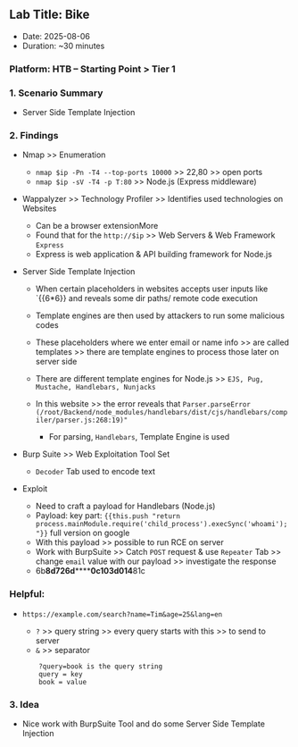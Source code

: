 ## Lab Title: Bike
- Date: 2025-08-06
- Duration: ~30 minutes

### Platform: HTB – Starting Point > Tier 1

### 1. Scenario Summary
- Server Side Template Injection

### 2. Findings
- Nmap              >> Enumeration
    - `nmap $ip -Pn -T4 --top-ports 10000` >> 22,80 >> open ports
    - `nmap $ip -sV -T4 -p T:80` >> Node.js (Express middleware)

- Wappalyzer        >> Technology Profiler >> Identifies used technologies on Websites
    - Can be a browser extensionMore
    - Found that for the `http://$ip` >> Web Servers & Web Framework `Express`
    - Express is web application & API building framework for Node.js

- Server Side Template Injection
    - When certain placeholders in websites accepts user inputs like `{{6*6}} and reveals some dir paths/ remote code execution
    - Template engines are then used by attackers to run some malicious codes
    - These placeholders where we enter email or name info >> are called templates >> there are template engines to process those later on server side

    - There are different template engines for Node.js >> `EJS, Pug, Mustache, Handlebars, Nunjacks`

    - In this website >> the error reveals that `Parser.parseError (/root/Backend/node_modules/handlebars/dist/cjs/handlebars/compiler/parser.js:268:19)"`
        - For parsing, `Handlebars`, Template Engine is used

- Burp Suite        >> Web Exploitation Tool Set
    - `Decoder` Tab used to encode text

- Exploit
    - Need to craft a payload for Handlebars (Node.js)
    - Payload: key part: `{{this.push "return process.mainModule.require('child_process').execSync('whoami');"}}` full version on google
    - With this payload >> possible to run RCE on server
    - Work with BurpSuite >> Catch `POST` request & use `Repeater` Tab >> change `email` value with our payload >> investigate the response
    - 6b**8d726d********0c103d014**81c

### Helpful:
- `https://example.com/search?name=Tim&age=25&lang=en`
    - `?` >> query string >> every query starts with this >> to send to server
    - `&` >> separator

    ```code
        ?query=book is the query string
        query = key
        book = value
    ```
### 3. Idea
- Nice work with BurpSuite Tool and do some Server Side Template Injection
